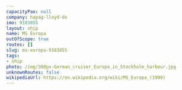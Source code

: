```yaml
---
capacityPax: null
company: hapag-lloyd-de
imo: 9183855
layout: ship
name: MS Europa
outOfScope: true
routes: []
slug: ms-europa-9183855
tags:
- ship
photo: /img/300px-German_cruiser_Europa_in_Stockholm_harbour.jpg
unknownRoutes: false
wikipediaUrl: https://en.wikipedia.org/wiki/MS_Europa_(1999)
---
```

